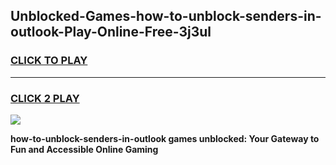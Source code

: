 
## Unblocked-Games-how-to-unblock-senders-in-outlook-Play-Online-Free-3j3ul
<h3>
<a href="https://premium76.site?title=how-to-unblock-senders-in-outlook&ref=26A">CLICK TO PLAY</a></h3>
<hr>

<h3>
<a href="https://premium76.site?title=how-to-unblock-senders-in-outlook&ref=26A">CLICK 2 PLAY</a>
  
</h3>

<a href="https://premium76.site?title=how-to-unblock-senders-in-outlook&ref=26A"><img src="https://clearcache.store/games.png"></a>


**how-to-unblock-senders-in-outlook games unblocked: Your Gateway to Fun and Accessible Online Gaming**
